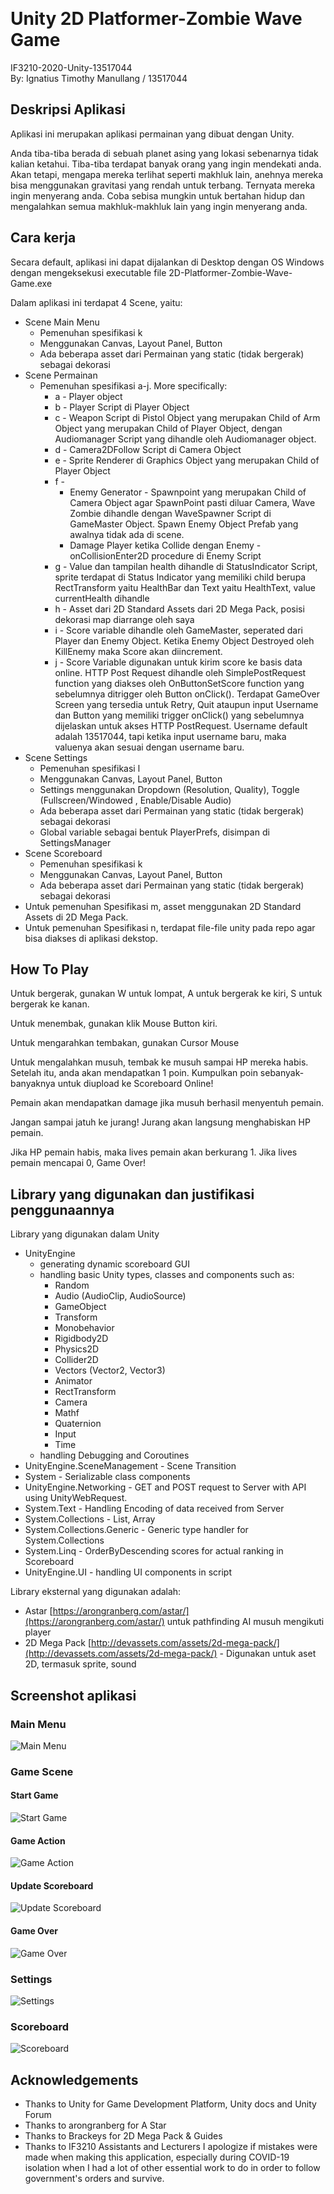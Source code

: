 ﻿﻿
# Unity 2D Platformer-Zombie Wave Game
IF3210-2020-Unity-13517044 <br>
By: Ignatius Timothy Manullang / 13517044 <br>
## Deskripsi Aplikasi
Aplikasi ini merupakan aplikasi permainan yang dibuat dengan Unity.

Anda tiba-tiba berada di sebuah planet asing yang lokasi sebenarnya tidak kalian ketahui. Tiba-tiba terdapat banyak orang yang ingin mendekati anda. Akan tetapi, mengapa mereka terlihat seperti makhluk lain, anehnya mereka bisa menggunakan gravitasi yang rendah untuk terbang. Ternyata mereka ingin menyerang anda. Coba sebisa mungkin untuk bertahan hidup dan mengalahkan semua makhluk-makhluk lain yang ingin menyerang anda.

## Cara kerja
Secara default, aplikasi ini dapat dijalankan di Desktop dengan OS Windows dengan mengeksekusi executable file 2D-Platformer-Zombie-Wave-Game.exe

Dalam aplikasi ini terdapat 4 Scene, yaitu:

 - Scene Main Menu
	 - Pemenuhan spesifikasi k
	 - Menggunakan Canvas, Layout Panel, Button
	 - Ada beberapa asset dari Permainan yang static (tidak bergerak) sebagai dekorasi
 - Scene Permainan
	 - Pemenuhan spesifikasi a-j. More specifically:
		 - a - Player object
		 - b - Player Script di Player Object
		 - c - Weapon Script di Pistol Object yang merupakan Child of Arm Object yang merupakan Child of Player Object, dengan Audiomanager Script yang dihandle oleh Audiomanager object.
		 - d - Camera2DFollow Script di Camera Object 
		 - e -  Sprite Renderer di Graphics Object yang merupakan Child of Player Object
		 - f - 
			 - Enemy Generator - Spawnpoint yang merupakan Child of Camera Object agar SpawnPoint pasti diluar Camera, Wave Zombie dihandle dengan WaveSpawner Script di GameMaster Object. Spawn Enemy Object Prefab yang awalnya tidak ada di scene.
			 - Damage Player ketika Collide dengan Enemy - onCollisionEnter2D procedure di Enemy Script
		 - g - Value dan tampilan health dihandle di StatusIndicator Script, sprite terdapat di Status Indicator yang memiliki child berupa RectTransform yaitu HealthBar dan Text yaitu HealthText, value currentHealth dihandle 
		 - h - Asset dari 2D Standard Assets dari 2D Mega Pack, posisi dekorasi map diarrange oleh saya
		 - i - Score variable dihandle oleh GameMaster, seperated dari Player dan Enemy Object. Ketika Enemy Object Destroyed oleh KillEnemy maka Score akan diincrement. 
		 - j - Score Variable digunakan untuk kirim score ke basis data online. HTTP Post Request dihandle oleh SimplePostRequest function yang diakses oleh OnButtonSetScore function yang sebelumnya ditrigger oleh Button onClick(). Terdapat GameOver Screen yang tersedia untuk Retry, Quit ataupun input Username dan Button yang memiliki trigger onClick() yang sebelumnya dijelaskan untuk akses HTTP PostRequest. Username default adalah 13517044, tapi ketika input username baru, maka valuenya akan sesuai dengan username baru.
 - Scene Settings
	 - Pemenuhan spesifikasi l
	 - Menggunakan Canvas, Layout Panel, Button
	 - Settings menggunakan Dropdown (Resolution, Quality), Toggle (Fullscreen/Windowed , Enable/Disable Audio)
	 - Ada beberapa asset dari Permainan yang static (tidak bergerak) sebagai dekorasi
	 - Global variable sebagai bentuk PlayerPrefs, disimpan di SettingsManager
 - Scene Scoreboard
	 - 	Pemenuhan spesifikasi k
	 - Menggunakan Canvas, Layout Panel, Button
	 - Ada beberapa asset dari Permainan yang static (tidak bergerak) sebagai dekorasi
- Untuk pemenuhan Spesifikasi m, asset menggunakan 2D Standard Assets di 2D Mega Pack.
- Untuk pemenuhan Spesifikasi n, terdapat file-file unity pada repo agar bisa diakses di aplikasi dekstop. 

## How To Play
Untuk bergerak, gunakan W untuk lompat, A untuk bergerak ke kiri, S untuk bergerak ke kanan.

Untuk menembak, gunakan klik Mouse Button kiri.

Untuk mengarahkan tembakan, gunakan Cursor Mouse

Untuk mengalahkan musuh, tembak ke musuh sampai HP mereka habis. Setelah itu, anda akan mendapatkan 1 poin. Kumpulkan poin sebanyak-banyaknya untuk diupload ke Scoreboard Online!

Pemain akan mendapatkan damage jika musuh berhasil menyentuh pemain.

Jangan sampai jatuh ke jurang! Jurang akan langsung menghabiskan HP pemain.

Jika HP pemain habis, maka lives pemain akan berkurang 1. Jika lives pemain mencapai 0, Game Over!

## Library yang digunakan dan justifikasi penggunaannya
Library yang digunakan dalam Unity

 - UnityEngine 
	 - generating dynamic scoreboard GUI
	 - handling basic Unity types, classes and components such as:
		 - Random
		 - Audio (AudioClip, AudioSource)
		 - GameObject
		 - Transform
		 - Monobehavior
		 - Rigidbody2D
		 - Physics2D
		 - Collider2D
		 - Vectors (Vector2, Vector3)
		 - Animator
		 - RectTransform
		 - Camera
		 - Mathf
		 - Quaternion
		 - Input
		 - Time
	 - handling Debugging and Coroutines 
 - UnityEngine.SceneManagement - Scene Transition
 - System - Serializable class components
 - UnityEngine.Networking - GET and POST request to Server with API using UnityWebRequest.
 - System.Text - Handling Encoding of data received from Server
 - System.Collections - List, Array
 - System.Collections.Generic - Generic type handler for System.Collections
 - System.Linq - OrderByDescending scores for actual ranking in Scoreboard
 - UnityEngine.UI - handling UI components in script

Library eksternal yang digunakan adalah:

 - Astar [https://arongranberg.com/astar/](https://arongranberg.com/astar/) untuk pathfinding AI musuh mengikuti player
 - 2D Mega Pack [http://devassets.com/assets/2d-mega-pack/](http://devassets.com/assets/2d-mega-pack/) - Digunakan untuk aset 2D, termasuk sprite, sound

## Screenshot aplikasi
### Main Menu
![Main Menu](ReadmeImages/MainMenu.png)
### Game Scene
#### Start Game
![Start Game](ReadmeImages/StartGame.png)
#### Game Action
![Game Action](ReadmeImages/GameAction.png)
#### Update Scoreboard
![Update Scoreboard](ReadmeImages/UpdateScoreboard.png)
#### Game Over
![Game Over](ReadmeImages/GameOver.png)
### Settings
![Settings](ReadmeImages/MainMenu.png)
### Scoreboard
![Scoreboard](ReadmeImages/Scoreboard.png)



## Acknowledgements

 - Thanks to Unity for Game Development Platform, Unity docs and Unity Forum 
 - Thanks to arongranberg for A Star 
 - Thanks to Brackeys for 2D Mega Pack & Guides 
 - Thanks to IF3210 Assistants and Lecturers
I apologize if mistakes were made when making this application, especially during COVID-19 isolation when I had a lot of other essential work to do in order to follow government's orders and survive.

